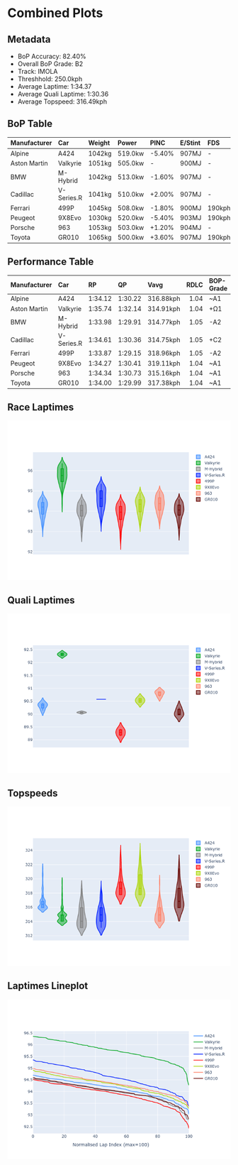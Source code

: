# Combined Plots

## Metadata

- BoP Accuracy: 82.40%
- Overall BoP Grade: B2
- Track: IMOLA
- Threshhold: 250.0kph
- Average Laptime: 1:34.37
- Average Quali Laptime: 1:30.36
- Average Topspeed: 316.49kph

## BoP Table
| Manufacturer   | Car        | Weight   | Power   | PINC   | E/Stint   | FDS    | RDP    | QDP    | TDP    |
|:---------------|:-----------|:---------|:--------|:-------|:----------|:-------|:-------|:-------|:-------|
| Alpine         | A424       | 1042kg   | 519.0kw | -5.40% | 907MJ     | -      | 50.00% | 66.67% | 11.49% |
| Aston Martin   | Valkyrie   | 1051kg   | 505.0kw | -      | 900MJ     | -      | 53.85% | 66.67% | 18.16% |
| BMW            | M-Hybrid   | 1042kg   | 513.0kw | -1.60% | 907MJ     | -      | 50.71% | 18.18% | 45.69% |
| Cadillac       | V-Series.R | 1041kg   | 510.0kw | +2.00% | 907MJ     | -      | 49.05% | 25.00% | 34.93% |
| Ferrari        | 499P       | 1045kg   | 508.0kw | -1.80% | 900MJ     | 190kph | 47.40% | 60.00% | 6.77%  |
| Peugeot        | 9X8Evo     | 1030kg   | 520.0kw | -5.40% | 903MJ     | 190kph | 50.94% | 40.00% | 10.63% |
| Porsche        | 963        | 1053kg   | 503.0kw | +1.20% | 904MJ     | -      | 51.42% | 50.00% | 19.00% |
| Toyota         | GR010      | 1065kg   | 500.0kw | +3.60% | 907MJ     | 190kph | 50.71% | 42.86% | 4.49%  |

## Performance Table
| Manufacturer   | Car        | RP      | QP      | Vavg      |   RDLC | BOP-Grade   | Match   |
|:---------------|:-----------|:--------|:--------|:----------|-------:|:------------|:--------|
| Alpine         | A424       | 1:34.12 | 1:30.22 | 316.88kph |   1.04 | ~A1         | 99.53%  |
| Aston Martin   | Valkyrie   | 1:35.74 | 1:32.14 | 314.91kph |   1.04 | +Ω1         | 4.02%   |
| BMW            | M-Hybrid   | 1:33.98 | 1:29.91 | 314.77kph |   1.05 | -A2         | 94.42%  |
| Cadillac       | V-Series.R | 1:34.61 | 1:30.36 | 314.75kph |   1.05 | +C2         | 72.46%  |
| Ferrari        | 499P       | 1:33.87 | 1:29.15 | 318.96kph |   1.05 | -A2         | 92.03%  |
| Peugeot        | 9X8Evo     | 1:34.27 | 1:30.41 | 319.11kph |   1.04 | ~A1         | 100.00% |
| Porsche        | 963        | 1:34.34 | 1:30.73 | 315.16kph |   1.04 | ~A1         | 100.00% |
| Toyota         | GR010      | 1:34.00 | 1:29.99 | 317.38kph |   1.04 | ~A1         | 96.74%  |

## Race Laptimes
![Race Laptimes](images/race_violin.png)

## Quali Laptimes
![Quali Laptimes](images/quali_violin.png)

## Topspeeds
![Topspeeds](images/topspeed_violin.png)

## Laptimes Lineplot
![Laptimes Lineplot](images/laptime_line.png)

